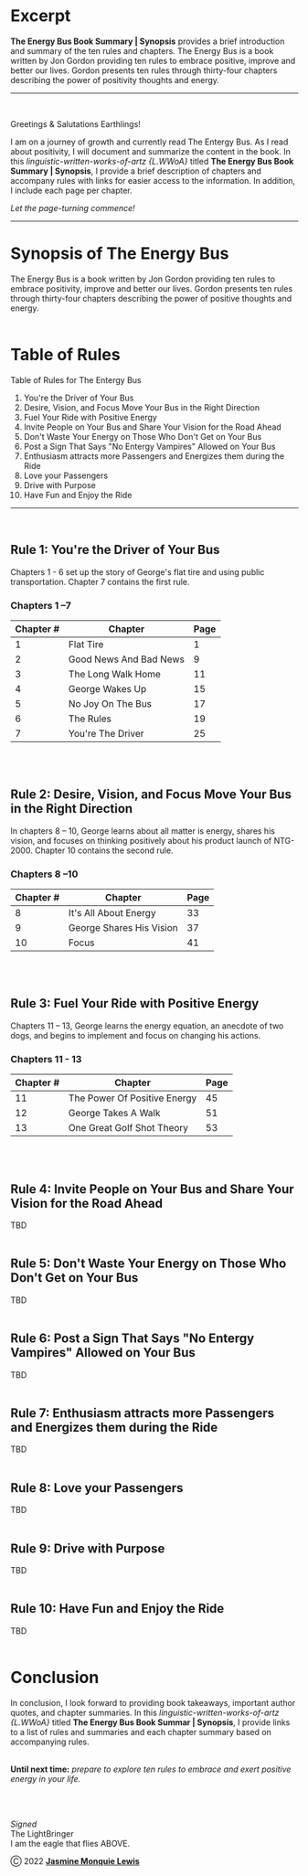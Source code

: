 # Excerpt 

**The Energy Bus Book Summary | Synopsis**  provides a brief introduction and summary of the ten rules and chapters. The Energy Bus is a book written by Jon Gordon providing ten rules to embrace positive, improve and better our lives. Gordon presents ten rules through thirty-four chapters describing the power of positivity thoughts and energy.

---
<br/> 

Greetings & Salutations Earthlings! 
<br/> 

I am on a journey of growth and currently read The Entergy Bus. As I read about positivity, I will document and summarize the content in the book. In this *linguistic-written-works-of-artz {L.WWoA}* titled **The Energy Bus Book Summary | Synopsis**, I provide a brief description of chapters and accompany rules with links for easier access to the information. In addition, I include each page per chapter. 
<br/> 

*Let the page-turning commence!* 

---



# Synopsis of The Energy Bus 
The Energy Bus is a book written by Jon Gordon providing ten rules to embrace positivity, improve and better our lives. Gordon presents ten rules through thirty-four chapters describing the power of positive thoughts and energy. 
<br/> 
<br/> 

 
# Table of Rules 
Table of Rules for The Entergy Bus 

1. You're the Driver of Your Bus
2. Desire, Vision, and Focus Move Your Bus in the Right Direction
3. Fuel Your Ride with Positive Energy
4. Invite People on Your Bus and Share Your Vision for the Road Ahead
5. Don't Waste Your Energy on Those Who Don't Get on Your Bus
6. Post a Sign That Says "No Entergy Vampires" Allowed on Your Bus
7. Enthusiasm attracts more Passengers and Energizes them during the Ride
8. Love your Passengers
9. Drive with Purpose
10. Have Fun and Enjoy the Ride

---
<br/> 

## Rule 1: You're the Driver of Your Bus 
Chapters 1 - 6 set up the story of George's flat tire and using public transportation. Chapter 7 contains the first rule.
<br/> 

### Chapters 1 –7 
|  Chapter # | Chapter | Page |
| --------------- | --------------- | --------------- |
| 1 | Flat Tire | 1 |
| 2  | Good News And Bad News | 9 |
| 3 | The Long Walk Home  | 11 |
| 4 | George Wakes Up  | 15 |
| 5 | No Joy On The Bus  | 17 |
| 6 | The Rules | 19 |
| 7 | You're The Driver | 25 |

<br/> 
<br/> 

## Rule 2: Desire, Vision, and Focus Move Your Bus in the Right Direction
In chapters 8 – 10, George learns about all matter is energy, shares his vision, and focuses on thinking positively about his product launch of NTG-2000. Chapter 10 contains the second rule.
<br/> 

### Chapters 8 –10 
|  Chapter # | Chapter | Page |
| --------------- | --------------- | --------------- |
| 8 | It's All About Energy | 33 |
| 9 | George Shares His Vision | 37 |
| 10 | Focus | 41 |

<br/> 
<br/>  

## Rule 3: Fuel Your Ride with Positive Energy
Chapters 11 – 13,  George learns the energy equation, an anecdote of two dogs, and begins to implement and focus on changing his actions.
<br/>

### Chapters 11 - 13
|  Chapter # | Chapter | Page |
| --------------- | --------------- | --------------- |
| 11 | The Power Of Positive Energy | 45 |
| 12 | George Takes A Walk | 51 |
| 13 | One Great Golf Shot Theory | 53 |
 
<br/>
<br/>  

## Rule 4: Invite People on Your Bus and Share Your Vision for the Road Ahead
TBD
<br/>
<br/> 

## Rule 5: Don't Waste Your Energy on Those Who Don't Get on Your Bus
TBD
<br/>
<br/> 

## Rule 6: Post a Sign That Says "No Entergy Vampires" Allowed on Your Bus
TBD
<br/>
<br/>

## Rule 7: Enthusiasm attracts more Passengers and Energizes them during the Ride
TBD
<br/> 
<br/>

## Rule 8: Love your Passengers
TBD 
<br/> 
<br/>

## Rule 9: Drive with Purpose
TBD 
<br/> 
<br/>

## Rule 10: Have Fun and Enjoy the Ride
TBD 
<br/> 
<br/>

# Conclusion 

In conclusion, I look forward to providing book takeaways, important author quotes, and chapter summaries.  In this *linguistic-written-works-of-artz {L.WWoA}* titled **The Energy Bus Book Summar | Synopsis**, I provide links to a list of rules and summaries and each chapter summary based on accompanying rules. 
<br/> 
<br/> 

**Until next time:**  *prepare to explore ten rules to embrace and exert positive energy in your life.* 

<br/> 
<br/>

*Signed*<br/> 
The LightBringer<br/> 
I am the eagle that flies ABOVE. 
<br/> 


Ⓒ 2022 [**Jasmine Monquie Lewis**]( https://jasminemonquie.tech/) 
